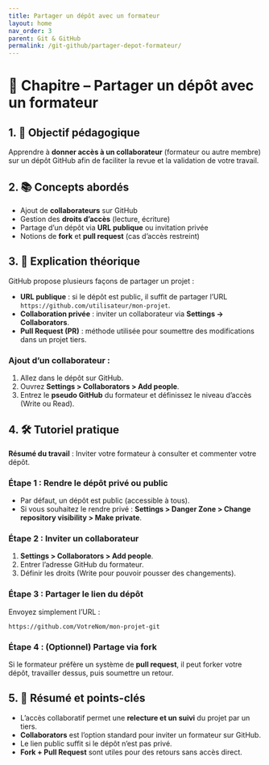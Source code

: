 ```yaml
---
title: Partager un dépôt avec un formateur
layout: home
nav_order: 3
parent: Git & GitHub
permalink: /git-github/partager-depot-formateur/
---
```


# 📘 Chapitre – Partager un dépôt avec un formateur

## 1. 🎯 Objectif pédagogique

Apprendre à **donner accès à un collaborateur** (formateur ou autre membre) sur un dépôt GitHub afin de faciliter la revue et la validation de votre travail.

## 2. 📚 Concepts abordés

* Ajout de **collaborateurs** sur GitHub
* Gestion des **droits d’accès** (lecture, écriture)
* Partage d’un dépôt via **URL publique** ou invitation privée
* Notions de **fork** et **pull request** (cas d’accès restreint)

## 3. 🧠 Explication théorique

GitHub propose plusieurs façons de partager un projet :

* **URL publique** : si le dépôt est public, il suffit de partager l’URL `https://github.com/utilisateur/mon-projet`.
* **Collaboration privée** : inviter un collaborateur via **Settings → Collaborators**.
* **Pull Request (PR)** : méthode utilisée pour soumettre des modifications dans un projet tiers.

### Ajout d’un collaborateur :

1. Allez dans le dépôt sur GitHub.
2. Ouvrez **Settings > Collaborators > Add people**.
3. Entrez le **pseudo GitHub** du formateur et définissez le niveau d’accès (Write ou Read).

## 4. 🛠 Tutoriel pratique

**Résumé du travail** : Inviter votre formateur à consulter et commenter votre dépôt.

### Étape 1 : Rendre le dépôt privé ou public

* Par défaut, un dépôt est public (accessible à tous).
* Si vous souhaitez le rendre privé :
  **Settings > Danger Zone > Change repository visibility > Make private**.

### Étape 2 : Inviter un collaborateur

1. **Settings > Collaborators > Add people**.
2. Entrer l’adresse GitHub du formateur.
3. Définir les droits (Write pour pouvoir pousser des changements).

### Étape 3 : Partager le lien du dépôt

Envoyez simplement l’URL :

```
https://github.com/VotreNom/mon-projet-git
```

### Étape 4 : (Optionnel) Partage via fork

Si le formateur préfère un système de **pull request**, il peut forker votre dépôt, travailler dessus, puis soumettre un retour.

## 5. 🧾 Résumé et points-clés

* L’accès collaboratif permet une **relecture et un suivi** du projet par un tiers.
* **Collaborators** est l’option standard pour inviter un formateur sur GitHub.
* Le lien public suffit si le dépôt n’est pas privé.
* **Fork + Pull Request** sont utiles pour des retours sans accès direct.
